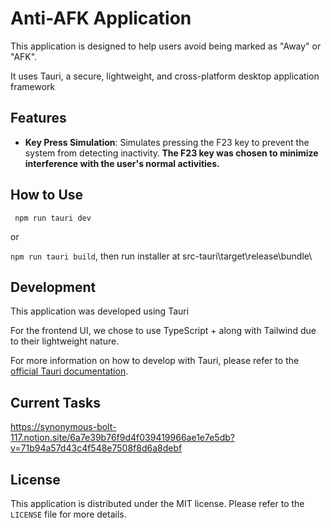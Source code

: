 # Anti-AFK Application

This application is designed to help users avoid being marked as "Away" or "AFK". 

It uses Tauri, a secure, lightweight, and cross-platform desktop application framework

## Features

- **Key Press Simulation**: Simulates pressing the F23 key to prevent the system from detecting inactivity.<b> The F23 key was chosen to minimize interference with the user's normal activities. </b> 

## How to Use

<code> npm run tauri dev</code> 

or 

<code>npm run tauri build</code>, then run installer at src-tauri\target\release\bundle\

## Development

This application was developed using Tauri

For the frontend UI, we chose to use TypeScript +  along with Tailwind due to their lightweight nature.

For more information on how to develop with Tauri, please refer to the [official Tauri documentation](https://tauri.studio).


## Current Tasks
https://synonymous-bolt-117.notion.site/6a7e39b76f9d4f039419966ae1e7e5db?v=71b94a57d43c4f548e7508f8d6a8debf
## License

This application is distributed under the MIT license. Please refer to the `LICENSE` file for more details.
